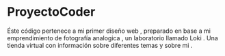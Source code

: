 # ProyectoCoder
Éste código pertenece a mi primer diseño web , preparado en base a mi emprendimiento de fotografía analogica , un laboratorio llamado Loki . 
Una tienda virtual con información sobre diferentes temas y sobre mi .
